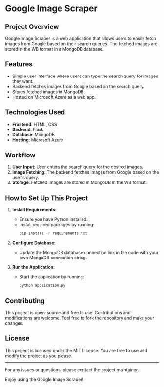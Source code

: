 # Google Image Scraper

## Project Overview

Google Image Scraper is a web application that allows users to easily fetch images from Google based on their search queries. The fetched images are stored in the WB format in a MongoDB database. 

## Features

- Simple user interface where users can type the search query for images they want.
- Backend fetches images from Google based on the search query.
- Stores fetched images in MongoDB.
- Hosted on Microsoft Azure as a web app.

## Technologies Used

- **Frontend**: HTML, CSS
- **Backend**: Flask
- **Database**: MongoDB
- **Hosting**: Microsoft Azure

## Workflow

1. **User Input**: User enters the search query for the desired images.
2. **Image Fetching**: The backend fetches images from Google based on the user's query.
3. **Storage**: Fetched images are stored in MongoDB in the WB format.

## How to Set Up This Project

1. **Install Requirements**: 
   - Ensure you have Python installed.
   - Install required packages by running:
     ```sh
     pip install -r requirements.txt
     ```
2. **Configure Database**:
   - Update the MongoDB database connection link in the code with your own MongoDB connection string.

3. **Run the Application**:
   - Start the application by running:
     ```sh
     python application.py
     ```

## Contributing

This project is open-source and free to use. Contributions and modifications are welcome. Feel free to fork the repository and make your changes.

## License

This project is licensed under the MIT License. You are free to use and modify the project as you please.

---

For any issues or questions, please contact the project maintainer.

Enjoy using the Google Image Scraper!